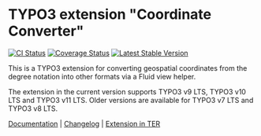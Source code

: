 # TYPO3 extension "Coordinate Converter"

[![CI Status](https://github.com/brotkrueml/byt_coordconverter/workflows/CI/badge.svg?branch=main)](https://github.com/brotkrueml/byt_coordconverter/actions?query=workflow%3ACI)
[![Coverage Status](https://coveralls.io/repos/github/brotkrueml/byt_coordconverter/badge.svg?branch=main)](https://coveralls.io/github/brotkrueml/byt_coordconverter?branch=main)
[![Latest Stable Version](https://poser.pugx.org/brotkrueml/coordconverter/v/stable)](https://packagist.org/packages/brotkrueml/coordconverter)

This is a TYPO3 extension for converting geospatial coordinates from the degree notation into other formats via a Fluid view helper.

The extension in the current version supports TYPO3 v9 LTS, TYPO3 v10 LTS and TYPO3 v11 LTS.
Older versions are available for TYPO3 v7 LTS and TYPO3 v8 LTS.

[Documentation](https://docs.typo3.org/p/brotkrueml/coordconverter/main/en-us/) |
[Changelog](https://github.com/brotkrueml/byt_coordconverter/blob/main/CHANGELOG.md) |
[Extension in TER](https://extensions.typo3.org/extension/byt_coordconverter)
